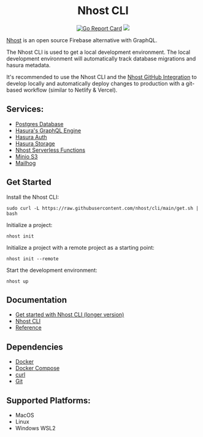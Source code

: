 <div align="center">
  <h1>Nhost CLI</h1>
</div>

<div align="center">

[![Go Report Card](https://goreportcard.com/badge/github.com/nhost/cli)](https://goreportcard.com/report/github.com/nhost/cli)
<a href="https://twitter.com/nhost" target="_blank" rel="noopener noreferrer">
<img src="https://img.shields.io/twitter/follow/nhost?style=social" />
</a>

</div>

[Nhost](http://nhost.io) is an open source Firebase alternative with GraphQL.

The Nhost CLI is used to get a local development environment. The local development environment will automatically track database migrations and hasura metadata.

It's recommended to use the Nhost CLI and the [Nhost GitHub Integration](https://docs.nhost.io/platform/github-integration) to develop locally and automatically deploy changes to production with a git-based workflow (similar to Netlify & Vercel).

## Services:

- [Postgres Database](https://www.postgresql.org/)
- [Hasura's GraphQL Engine](https://github.com/hasura/graphql-engine)
- [Hasura Auth](https://github.com/nhost/hasura-auth)
- [Hasura Storage](https://github.com/nhost/hasura-storage)
- [Nhost Serverless Functions](https://github.com/nhost/functions)
- [Minio S3](https://github.com/minio/minio)
- [Mailhog](https://github.com/mailhog/MailHog)

## Get Started

Install the Nhost CLI:

```
sudo curl -L https://raw.githubusercontent.com/nhost/cli/main/get.sh | bash
```

Initialize a project:

```
nhost init
```

Initialize a project with a remote project as a starting point:

```
nhost init --remote
```

Start the development environment:

```
nhost up
```

## Documentation

- [Get started with Nhost CLI (longer version)](https://docs.nhost.io/platform/overview/get-started-with-nhost-cli)
- [Nhost CLI](https://docs.nhost.io/platform/cli)
- [Reference](https://docs.nhost.io/reference/cli)

## Dependencies

- [Docker](https://docs.docker.com/get-docker/)
- [Docker Compose](https://docs.docker.com/compose/install/)
- [curl](https://curl.se/)
- [Git](https://git-scm.com/downloads)

## Supported Platforms:

- MacOS
- Linux
- Windows WSL2
